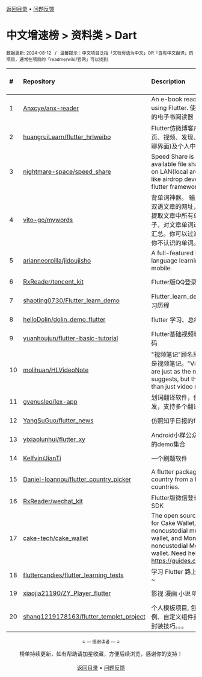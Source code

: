 <a href="https://github.com/GrowingGit/GitHub-Chinese-Top-Charts#github中文排行榜">返回目录</a> • <a href="/content/docs/feedback.md">问题反馈</a>

# 中文增速榜 > 资料类 > Dart
<sub>数据更新: 2024-08-12&nbsp;&nbsp;&nbsp;/&nbsp;&nbsp;&nbsp;温馨提示：中文项目泛指「文档母语为中文」OR「含有中文翻译」的项目，通常在项目的「readme/wiki/官网」可以找到</sub>

|#|Repository|Description|Stars|Average daily growth|Updated|
|:-|:-|:-|:-|:-|:-|
|1|[Anxcye/anx-reader](https://github.com/Anxcye/anx-reader)|An e-book reader written using Flutter. 使用Flutter编写的电子书阅读器|1382|10|2024-08-11|
|2|[huangruiLearn/flutter_hrlweibo](https://github.com/huangruiLearn/flutter_hrlweibo)|Flutter仿微博客户端,  包含首页、视频、发现、消息(仿微博聊界面)及个人中心模块|2786|2|2024-05-22|
|3|[nightmare-space/speed_share](https://github.com/nightmare-space/speed_share)|Speed Share is a highly available file sharing terminal on LAN(local area network) like airdrop developed by flutter framework.|866|1|2024-07-23|
|4|[vito-go/mywords](https://github.com/vito-go/mywords)|背单词神器。 输入一个英语或双语文章的网址，本工具将自动提取文章中所有单词及其所在句子，对文章单词进行去重、统计汇总。你可以过滤筛选只显示出你不认识的单词。|164|1|2024-04-29|
|5|[arianneorpilla/jidoujisho](https://github.com/arianneorpilla/jidoujisho)|A full-featured immersion language learning suite for mobile.|873|1|2024-08-10|
|6|[RxReader/tencent_kit](https://github.com/RxReader/tencent_kit)|Flutter版QQ登录/分享|236|0|2024-02-23|
|7|[shaoting0730/Flutter_learn_demo](https://github.com/shaoting0730/Flutter_learn_demo)|Flutter_learn_demo  Flutter学习历程|217|0|2024-07-24|
|8|[helloDolin/dolin_demo_flutter](https://github.com/helloDolin/dolin_demo_flutter)|flutter 学习、总结、提高|11|0|2024-08-06|
|9|[yuanhoujun/flutter-basic-tutorial](https://github.com/yuanhoujun/flutter-basic-tutorial)|Flutter基础视频教程课件以及源码|7|0|2024-06-04|
|10|[molihuan/HLVideoNote](https://github.com/molihuan/HLVideoNote)|"视频笔记"顾名思义，但不仅仅是视频笔记。"Video notes" are just as the name suggests, but they are more than just video notes.|19|0|2024-05-24|
|11|[gvenusleo/lex-app](https://github.com/gvenusleo/lex-app)|划词翻译软件，使用 Flutter 开发，支持多个翻译模型|15|0|2024-06-06|
|12|[YangSuGuo/flutter_news](https://github.com/YangSuGuo/flutter_news)|仿照知乎日报的flutter项目|8|0|2024-03-04|
|13|[yixiaolunhui/flutter_xy](https://github.com/yixiaolunhui/flutter_xy)|Android小样公众号对应Flutter的demo集合|39|0|2024-08-11|
|14|[Kelfvin/JianTi](https://github.com/Kelfvin/JianTi)|一个刷题软件|27|0|2024-06-20|
|15|[Daniel-Ioannou/flutter_country_picker](https://github.com/Daniel-Ioannou/flutter_country_picker)|A flutter package to select a country from a list of countries.|114|0|2024-07-02|
|16|[RxReader/wechat_kit](https://github.com/RxReader/wechat_kit)|Flutter版微信登录/分享/支付 SDK|705|0|2024-04-08|
|17|[cake-tech/cake_wallet](https://github.com/cake-tech/cake_wallet)|The open source repository for Cake Wallet, a noncustodial multi-currency wallet, and Monero.com, a noncustodial Monero-only wallet. Need help? Check out https://guides.cakewallet.com|604|0|2024-08-11|
|18|[fluttercandies/flutter_learning_tests](https://github.com/fluttercandies/flutter_learning_tests)|学习 Flutter 路上的点滴及小测~|17|0|2024-06-24|
|19|[xiaojia21190/ZY_Player_flutter](https://github.com/xiaojia21190/ZY_Player_flutter)|影视 漫画 小说 听书 |71|0|2024-03-07|
|20|[shang1219178163/flutter_templet_project](https://github.com/shang1219178163/flutter_templet_project)| 个人模板项目, 包含组件使用示例、自定义组件封装、代码优化封装技巧。。。|65|0|2024-08-11|

<div align="center">
    <p><sub>↓ -- 感谢读者 -- ↓</sub></p>
    榜单持续更新，如有帮助请加星收藏，方便后续浏览，感谢你的支持！
</div>

<br/>

<div align="center"><a href="https://github.com/GrowingGit/GitHub-Chinese-Top-Charts#github中文排行榜">返回目录</a> • <a href="/content/docs/feedback.md">问题反馈</a></div>
